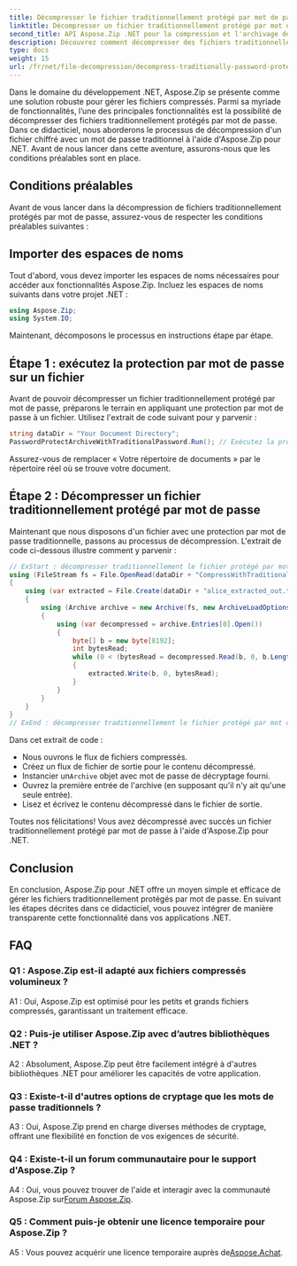```yaml
---
title: Décompresser le fichier traditionnellement protégé par mot de passe dans Aspose.Zip pour .NET
linktitle: Décompresser un fichier traditionnellement protégé par mot de passe
second_title: API Aspose.Zip .NET pour la compression et l'archivage de fichiers
description: Découvrez comment décompresser des fichiers traditionnellement protégés par mot de passe à l'aide d'Aspose.Zip pour .NET. Un guide étape par étape pour une intégration transparente.
type: docs
weight: 15
url: /fr/net/file-decompression/decompress-traditionally-password-protected-file/
---
```

Dans le domaine du développement .NET, Aspose.Zip se présente comme une solution robuste pour gérer les fichiers compressés. Parmi sa myriade de fonctionnalités, l’une des principales fonctionnalités est la possibilité de décompresser des fichiers traditionnellement protégés par mot de passe. Dans ce didacticiel, nous aborderons le processus de décompression d'un fichier chiffré avec un mot de passe traditionnel à l'aide d'Aspose.Zip pour .NET. Avant de nous lancer dans cette aventure, assurons-nous que les conditions préalables sont en place.

## Conditions préalables

Avant de vous lancer dans la décompression de fichiers traditionnellement protégés par mot de passe, assurez-vous de respecter les conditions préalables suivantes :

## Importer des espaces de noms

Tout d'abord, vous devez importer les espaces de noms nécessaires pour accéder aux fonctionnalités Aspose.Zip. Incluez les espaces de noms suivants dans votre projet .NET :

```csharp
using Aspose.Zip;
using System.IO;
```

Maintenant, décomposons le processus en instructions étape par étape.

## Étape 1 : exécutez la protection par mot de passe sur un fichier

Avant de pouvoir décompresser un fichier traditionnellement protégé par mot de passe, préparons le terrain en appliquant une protection par mot de passe à un fichier. Utilisez l'extrait de code suivant pour y parvenir :

```csharp
string dataDir = "Your Document Directory";
PasswordProtectArchiveWithTraditionalPassword.Run(); // Exécutez la protection par mot de passe sur un exemple de fichier pour l'utiliser plus tard
```

Assurez-vous de remplacer « Votre répertoire de documents » par le répertoire réel où se trouve votre document.

## Étape 2 : Décompresser un fichier traditionnellement protégé par mot de passe

Maintenant que nous disposons d'un fichier avec une protection par mot de passe traditionnelle, passons au processus de décompression. L'extrait de code ci-dessous illustre comment y parvenir :

```csharp
// ExStart : décompresser traditionnellement le fichier protégé par mot de passe
using (FileStream fs = File.OpenRead(dataDir + "CompressWithTraditionalEncryption_out.zip"))
{
    using (var extracted = File.Create(dataDir + "alice_extracted_out.txt"))
    {
        using (Archive archive = new Archive(fs, new ArchiveLoadOptions() { DecryptionPassword = "p@s$" }))
        {
            using (var decompressed = archive.Entries[0].Open())
            {
                byte[] b = new byte[8192];
                int bytesRead;
                while (0 < (bytesRead = decompressed.Read(b, 0, b.Length)))
                {
                    extracted.Write(b, 0, bytesRead);
                }
            }
        }
    }
}
// ExEnd : décompresser traditionnellement le fichier protégé par mot de passe
```

Dans cet extrait de code :
- Nous ouvrons le flux de fichiers compressés.
- Créez un flux de fichier de sortie pour le contenu décompressé.
-  Instancier un`Archive` objet avec mot de passe de décryptage fourni.
- Ouvrez la première entrée de l'archive (en supposant qu'il n'y ait qu'une seule entrée).
- Lisez et écrivez le contenu décompressé dans le fichier de sortie.

Toutes nos félicitations! Vous avez décompressé avec succès un fichier traditionnellement protégé par mot de passe à l'aide d'Aspose.Zip pour .NET.

## Conclusion

En conclusion, Aspose.Zip pour .NET offre un moyen simple et efficace de gérer les fichiers traditionnellement protégés par mot de passe. En suivant les étapes décrites dans ce didacticiel, vous pouvez intégrer de manière transparente cette fonctionnalité dans vos applications .NET.

## FAQ

### Q1 : Aspose.Zip est-il adapté aux fichiers compressés volumineux ?

A1 : Oui, Aspose.Zip est optimisé pour les petits et grands fichiers compressés, garantissant un traitement efficace.

### Q2 : Puis-je utiliser Aspose.Zip avec d’autres bibliothèques .NET ?

A2 : Absolument, Aspose.Zip peut être facilement intégré à d'autres bibliothèques .NET pour améliorer les capacités de votre application.

### Q3 : Existe-t-il d'autres options de cryptage que les mots de passe traditionnels ?

A3 : Oui, Aspose.Zip prend en charge diverses méthodes de cryptage, offrant une flexibilité en fonction de vos exigences de sécurité.

### Q4 : Existe-t-il un forum communautaire pour le support d'Aspose.Zip ?

 A4 : Oui, vous pouvez trouver de l'aide et interagir avec la communauté Aspose.Zip sur[Forum Aspose.Zip](https://forum.aspose.com/c/zip/37).

### Q5 : Comment puis-je obtenir une licence temporaire pour Aspose.Zip ?

 A5 : Vous pouvez acquérir une licence temporaire auprès de[Aspose.Achat](https://purchase.aspose.com/temporary-license/).